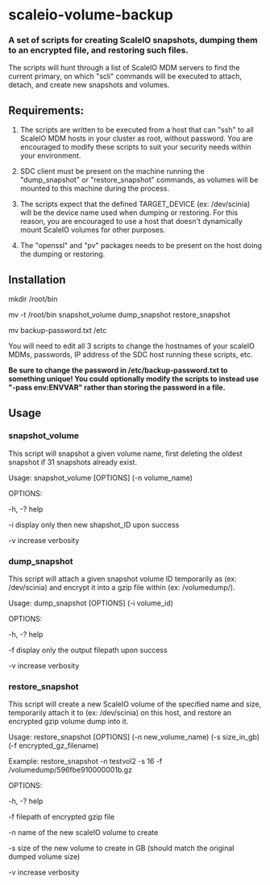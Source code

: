 # scaleio-volume-backup

### A set of scripts for creating ScaleIO snapshots, dumping them to an encrypted file, and restoring such files.

The scripts will hunt through a list of ScaleIO MDM servers to find the current primary, on which "scli" commands will be executed to attach, detach, and create new snapshots and volumes.

## Requirements:

1. The scripts are written to be executed from a host that can "ssh" to all ScaleIO MDM hosts in your cluster as root, without password. You are encouraged to modify these scripts to suit your security needs within your environment.

2. SDC client must be present on the machine running the "dump_snapshot" or "restore_snapshot" commands, as volumes will be mounted to this machine during the process.

3. The scripts expect that the defined TARGET_DEVICE (ex: /dev/scinia) will be the device name used when dumping or restoring. For this reason, you are encouraged to use a host that doesn't dynamically mount ScaleIO volumes for other purposes.

4. The "openssl" and "pv" packages needs to be present on the host doing the dumping or restoring.

## Installation

mkdir /root/bin

mv -t /root/bin snapshot_volume dump_snapshot restore_snapshot

mv backup-password.txt /etc

You will need to edit all 3 scripts to change the hostnames of your scaleIO MDMs, passwords, IP address of the SDC host running these scripts, etc.

__**Be sure to change the password in /etc/backup-password.txt to something unique! You could optionally modify the scripts to instead use "-pass env:ENVVAR" rather than storing the password in a file.**__

## Usage


### snapshot_volume

This script will snapshot a given volume name, first deleting the oldest snapshot if 31 snapshots already exist.

Usage:  snapshot_volume [OPTIONS] (-n volume_name)

OPTIONS:

 -h, -?   help

 -i       display only then new shapshot_ID upon success

 -v       increase verbosity


### dump_snapshot

This script will attach a given snapshot volume ID temporarily as (ex: /dev/scinia) and encrypt it into a gzip file within (ex: /volumedump/).

Usage:  dump_snapshot [OPTIONS] (-i volume_id)

OPTIONS:

 -h, -?   help

 -f       display only the output filepath upon success

 -v       increase verbosity


### restore_snapshot

This script will create a new ScaleIO volume of the specified name and size, temporarily attach it to (ex: /dev/scinia) on this host, and restore an encrypted gzip volume dump into it.

Usage: restore_snapshot [OPTIONS] (-n new_volume_name) (-s size_in_gb) (-f encrypted_gz_filename)

Example: restore_snapshot -n testvol2 -s 16 -f /volumedump/596fbe910000001b.gz

OPTIONS:

 -h, -?   help

 -f       filepath of encrypted gzip file

 -n       name of the new scaleIO volume to create

 -s       size of the new volume to create in GB (should match the original dumped volume size)

 -v       increase verbosity
